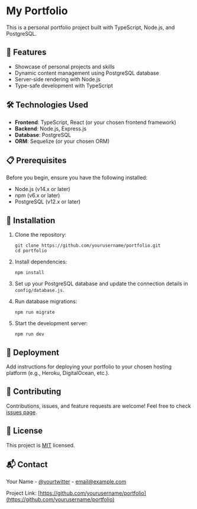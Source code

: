 # My Portfolio

This is a personal portfolio project built with TypeScript, Node.js, and PostgreSQL.

## 🚀 Features

- Showcase of personal projects and skills
- Dynamic content management using PostgreSQL database
- Server-side rendering with Node.js
- Type-safe development with TypeScript

## 🛠️ Technologies Used

- **Frontend**: TypeScript, React (or your chosen frontend framework)
- **Backend**: Node.js, Express.js
- **Database**: PostgreSQL
- **ORM**: Sequelize (or your chosen ORM)

## 📋 Prerequisites

Before you begin, ensure you have the following installed:
- Node.js (v14.x or later)
- npm (v6.x or later)
- PostgreSQL (v12.x or later)

## 🔧 Installation

1. Clone the repository:
   ```
   git clone https://github.com/yourusername/portfolio.git
   cd portfolio
   ```

2. Install dependencies:
   ```
   npm install
   ```

3. Set up your PostgreSQL database and update the connection details in `config/database.js`.

4. Run database migrations:
   ```
   npm run migrate
   ```

5. Start the development server:
   ```
   npm run dev
   ```

## 🚀 Deployment

Add instructions for deploying your portfolio to your chosen hosting platform (e.g., Heroku, DigitalOcean, etc.).

## 🤝 Contributing

Contributions, issues, and feature requests are welcome! Feel free to check [issues page](https://github.com/yourusername/portfolio/issues).

## 📝 License

This project is [MIT](https://opensource.org/licenses/MIT) licensed.

## 📬 Contact

Your Name - [@yourtwitter](https://twitter.com/yourtwitter) - email@example.com

Project Link: [https://github.com/yourusername/portfolio](https://github.com/yourusername/portfolio)